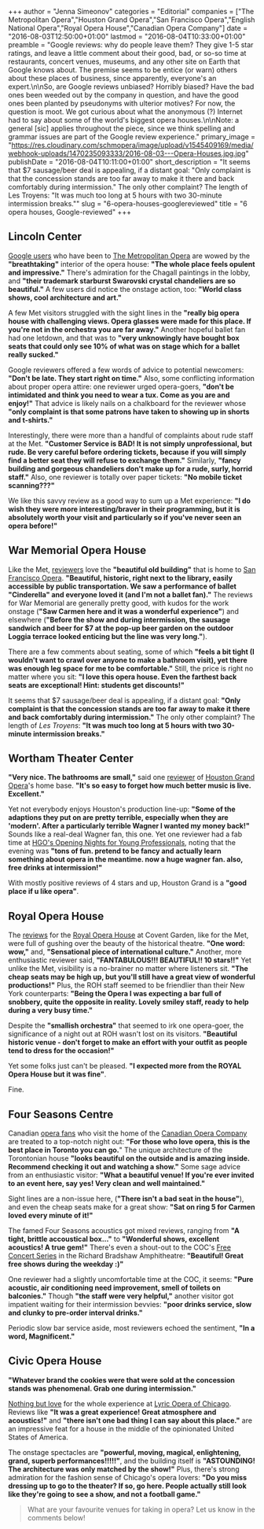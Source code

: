 +++
author = "Jenna Simeonov"
categories = "Editorial"
companies = ["The Metropolitan Opera","Houston Grand Opera","San Francisco Opera","English National Opera","Royal Opera House","Canadian Opera Company"]
date = "2016-08-03T12:50:00+01:00"
lastmod = "2016-08-04T10:33:00+01:00"
preamble = "Google reviews: why do people leave them? They give 1-5 star ratings, and leave a little comment about their good, bad, or so-so time at restaurants, concert venues, museums, and any other site on Earth that Google knows about. The premise seems to be entice (or warn) others about these places of business, since apparently, everyone's an expert.\n\nSo, are Google reviews unbiased? Horribly biased? Have the bad ones been weeded out by the company in question, and have the good ones been planted by pseudonyms with ulterior motives? For now, the question is moot. We got curious about what the anonymous (?) Internet had to say about some of the world's biggest opera houses.\n\nNote: a general [sic] applies throughout the piece, since we think spelling and grammar issues are part of the Google review experience."
primary_image = "https://res.cloudinary.com/schmopera/image/upload/v1545409169/media/webhook-uploads/1470235093333/2016-08-03---Opera-Houses.jpg.jpg"
publishDate = "2016-08-04T10:11:00+01:00"
short_description = "It seems that $7 sausage/beer deal is appealing, if a distant goal: &quot;Only complaint is that the concession stands are too far away to make it there and back comfortably during intermission.&quot; The only other complaint? The length of Les Troyens: &quot;It was much too long at 5 hours with two 30-minute intermission breaks.&quot;"
slug = "6-opera-houses-googlereviewed"
title = "6 opera houses, Google-reviewed"
+++

## Lincoln Center

[Google users](https://www.google.co.uk/search?q=the+metropolitan+opera&oq=the+metropolitan+opera&aqs=chrome..69i57j0l5.2202j0j7&sourceid=chrome&ie=UTF-8#lrd=0x89c2585e73b059c1:0x7e81b5a4eefe288b,1,) who have been to [The Metropolitan Opera](/scene/companies/the-metropolitan-opera/) are wowed by the **"breathtaking"** interior of the opera house: **"The whole place feels opulent and impressive."** There's admiration for the Chagall paintings in the lobby, and **"their trademark starburst Swarovski crystal chandeliers are so beautiful."** A few users did notice the onstage action, too: **"World class shows, cool architecture and art."**

A few Met visitors struggled with the sight lines in the **"really big opera house with challenging views. Opera glasses were made for this place. If you're not in the orchestra you are far away."** Another hopeful ballet fan had one letdown, and that was to **"very unknowingly have bought box seats that could only see 10% of what was on stage which for a ballet really sucked."**

Google reviewers offered a few words of advice to potential newcomers: **"Don't be late. They start right on time."** Also, some conflicting information about proper opera attire: one reviewer urged opera-goers, **"don't be intimidated and think you need to wear a tux. Come as you are and enjoy!"** That advice is likely nails on a chalkboard for the reviewer whose **"only complaint is that some patrons have taken to showing up in shorts and t-shirts."**

Interestingly, there were more than a handful of complaints about rude staff at the Met. **"Customer Service is BAD! It is not simply unprofessional, but rude. Be very careful before ordering tickets, because if you will simply find a better seat they will refuse to exchange them."** Similarly, **"fancy building and gorgeous chandeliers don't make up for a rude, surly, horrid staff."** Also, one reviewer is totally over paper tickets: **"No mobile ticket scanning???"**

We like this savvy review as a good way to sum up a Met experience: **"I do wish they were more interesting/braver in their programming, but it is absolutely worth your visit and particularly so if you've never seen an opera before!"**


## War Memorial Opera House

Like the Met, [reviewers](https://www.google.co.uk/search?q=san+francisco+opera&oq=san+francisco+opera&aqs=chrome.0.0l6.1628j0j7&sourceid=chrome&ie=UTF-8#lrd=0x808580990e4645ed:0xed007ec6a060de06,1,) love the **"beautiful old building"** that is home to [San Francisco Opera](/scene/companies/san-francisco-opera/). **"Beautiful, historic, right next to the library, easily accessible by public transportation. We saw a performance of ballet "Cinderella" and everyone loved it (and I'm not a ballet fan)."** The reviews for War Memorial are generally pretty good, with kudos for the work onstage (**"Saw Carmen here and it was a wonderful experience"**) and elsewhere (**"Before the show and during intermission, the sausage sandwich and beer for $7 at the pop-up beer garden on the outdoor Loggia terrace looked enticing but the line was very long."**).

There are a few comments about seating, some of which **"feels a bit tight (I wouldn't want to crawl over anyone to make a bathroom visit), yet there was enough leg space for me to be comfortable."** Still, the price is right no matter where you sit: **"I love this opera house. Even the farthest back seats are exceptional! Hint: students get discounts!"**

It seems that $7 sausage/beer deal is appealing, if a distant goal: **"Only complaint is that the concession stands are too far away to make it there and back comfortably during intermission."** The only other complaint? The length of *Les Troyens*: **"It was much too long at 5 hours with two 30-minute intermission breaks."**

## Wortham Theater Center

**"Very nice.  The bathrooms are small,"** said one [reviewer](https://www.google.co.uk/search?q=houston+grand+opera&oq=houston+grand+opera&aqs=chrome..69i57j0l5.1865j0j7&sourceid=chrome&ie=UTF-8#lrd=0x8640bf30f924dcd1:0xdb81734c533da997,1,) of [Houston Grand Opera](/scene/companies/houston-grand-opera/)'s home base. **"It's so easy to forget how much better music is live. Excellent."**

Yet not everybody enjoys Houston's production line-up: **"Some of the adaptions they put on are pretty terrible, especially when they are 'modern'. After a particularly terrible Wagner I wanted my money back!"** Sounds like a real-deal Wagner fan, this one. Yet one reviewer had a fab time at [HGO's Opening Nights for Young Professionals](http://www.houstongrandopera.org/scheduletickets/subscribe/ON/), noting that the evening was **"tons of fun. pretend to be fancy and actually learn something about opera in the meantime. now a huge wagner fan. also, free drinks at intermission!"**

With mostly positive reviews of 4 stars and up, Houston Grand is a **"good place if u like opera"**.

## Royal Opera House

The [reviews](https://www.google.co.uk/search?q=royal+opera+house&oq=royal+opera+house&aqs=chrome..69i57j69i60j0l4.2415j0j7&sourceid=chrome&ie=UTF-8#lrd=0x487604cb87a023c9:0x582a37df62d31c08,1,) for the [Royal Opera House](/scene/companies/royal-opera-house/) at Covent Garden, like for the Met, were full of gushing over the beauty of the historical theatre. **"One word: wow,"** and, **"Sensational piece of international culture."** Another, more enthusiastic reviewer said, **"FANTABULOUS!!! BEAUTIFUL!! 10 stars!!"** Yet unlike the Met, visibility is a no-brainer no matter where listeners sit. **"The cheap seats may be high up, but you'll still have a great view of wonderful productions!"** Plus, the ROH staff seemed to be friendlier than their New York counterparts: **"Being the Opera I was expecting a bar full of snobbery, quite the opposite in reality. Lovely smiley staff, ready to help during a very busy time."**

Despite the **"smallish orchestra"** that seemed to irk one opera-goer, the significance of a night out at ROH wasn't lost on its visitors. **"Beautiful historic venue - don't forget to make an effort with your outfit as people tend to dress for the occasion!"**

Yet some folks just can't be pleased. **"I expected more from the ROYAL Opera House  but it was fine"**. 

Fine.

## Four Seasons Centre

Canadian [opera fans](https://www.google.co.uk/search?q=four+seasons+centre+toronto&oq=four+seasons+centre+toronto&aqs=chrome..69i57j0l5.2487j0j9&sourceid=chrome&ie=UTF-8#lrd=0x882b34cddfdbc1e1:0x6aeb453220fd1765,1,) who visit the home of the [Canadian Opera Company](/scene/companies/canadian-opera-company/) are treated to a top-notch night out: **"For those who love opera, this is the best place in Toronto you can go.**" The unique architecture of the Torontonian house **"looks beautiful on the outside and is amazing inside. Recommend checking it out and watching a show."** Some sage advice from an enthusiastic visitor: **"What a beautiful venue! If you're ever invited to an event here, say yes! Very clean and well maintained."**

Sight lines are a non-issue here, (**"There isn't a bad seat in the house"**), and even the cheap seats make for a great show: **"Sat on ring 5 for Carmen loved every minute of it!"**

The famed Four Seasons acoustics got mixed reviews, ranging from **"A tight, brittle accoustical box..."** to **"Wonderful shows, excellent acoustics! A true gem!"** There's even a shout-out to the COC's [Free Concert Series](http://www.coc.ca/PerformancesAndTickets/FreeConcertSeries.aspx) in the Richard Bradshaw Amphitheatre: **"Beautiful! Great free shows during the weekday :)"**

One reviewer had a slightly uncomfortable time at the COC, it seems: **"Pure acoustic, air conditioning need improvement, smell of toilets on balconies."** Though **"the staff were very helpful,"** another visitor got impatient waiting for their intermission bevvies: **"poor drinks service, slow and clunky to pre-order interval drinks."**

Periodic slow bar service aside, most reviewers echoed the sentiment, **"In a word, Magnificent."**

## Civic Opera House

**"Whatever brand the cookies were that were sold at the concession stands was phenomenal. Grab one during intermission."** 

[Nothing but love](https://www.google.co.uk/search?q=lyric+opera+chicago&oq=lyric+opera+&aqs=chrome.1.69i57j0l5.2990j0j7&sourceid=chrome&ie=UTF-8#lrd=0x880e2cb8925e8fe5:0x1a7ed21598ee5c97,1,) for the whole experience at [Lyric Opera of Chicago](/scene/companies/lyric-opera-of-chicago/). Reviews like **"It was a great experience! Great atmosphere and acoustics!"** and **"there isn't one bad thing I can say about this place."** are an impressive feat for a house in the middle of the opinionated United States of America.

The onstage spectacles are **"powerful, moving, magical, enlightening, grand, superb performances!!!!!"**, and the building itself is **"ASTOUNDING!  The architecture was only matched by the show!"** Plus, there's strong admiration for the fashion sense of Chicago's opera lovers: **"Do you miss dressing up to go to the theater? If so, go here. People actually still look like they're going to see a show, and not a football game."**

>What are your favourite venues for taking in opera? Let us know in the comments below!
